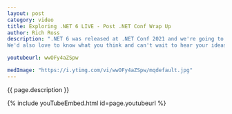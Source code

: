 ```yaml
---
layout: post
category: video
title: Exploring .NET 6 LIVE - Post .NET Conf Wrap Up
author: Rich Ross
description: ".NET 6 was released at .NET Conf 2021 and we're going to talk about new features, try it out live, and maybe explore some new features in IDEs that go with it.  There's been a lot going on in this space and after .NET Conf we'll have plenty of thoughts about it.<br><br>
We'd also love to know what you think and can't wait to hear your ideas for what we should try.  We love to explore things live and learn together.<br><br> .NET Conf 2021 is November 9-11: https://www.dotnetconf.net/."

youtubeurl: wwOFy4aZSpw

medImage: "https://i.ytimg.com/vi/wwOFy4aZSpw/mqdefault.jpg"
---
```


{{ page.description }}

{% include youTubeEmbed.html id=page.youtubeurl %}

